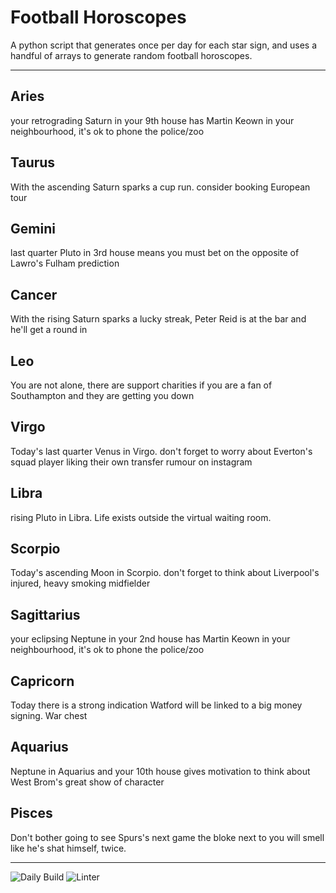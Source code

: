 # Football Horoscopes

A python script that generates once per day for each star sign, and uses a handful of arrays to generate random football horoscopes.

---

<!-- horoscopes_item starts -->
<h2>Aries</h2><p>your retrograding Saturn in your 9th house has Martin Keown in your neighbourhood, it's ok to phone the police/zoo</p><h2>Taurus</h2><p>With the ascending Saturn sparks a cup run. consider booking European tour</p><h2>Gemini</h2><p>last quarter Pluto in 3rd house means you must bet on the opposite of Lawro's Fulham prediction</p><h2>Cancer</h2><p>With the rising Saturn sparks a lucky streak, Peter Reid is at the bar and he'll get a round in</p><h2>Leo</h2><p>You are not alone, there are support charities if you are a fan of Southampton and they are getting you down</p><h2>Virgo</h2><p>Today's last quarter Venus in Virgo. don't forget to worry about Everton's squad player liking their own transfer rumour on instagram</p><h2>Libra</h2><p>rising Pluto in Libra. Life exists outside the virtual waiting room.</p><h2>Scorpio</h2><p>Today's ascending Moon in Scorpio. don't forget to think about Liverpool's injured, heavy smoking midfielder</p><h2>Sagittarius</h2><p>your eclipsing Neptune in your 2nd house has Martin Keown in your neighbourhood, it's ok to phone the police/zoo</p><h2>Capricorn</h2><p>Today there is a strong indication Watford will be linked to a big money signing. War chest</p><h2>Aquarius</h2><p>Neptune in Aquarius and your 10th house gives motivation to think about West Brom's great show of character</p><h2>Pisces</h2><p>Don't bother going to see Spurs's next game the bloke next to you will smell like he's shat himself, twice.</p>
<!-- horoscopes_item ends -->

---

![Daily Build](https://github.com/MatBenfield/horofootball.thechels.uk/workflows/Daily%20Build/badge.svg) ![Linter](https://github.com/MatBenfield/horofootball.thechels.uk/workflows/Linter/badge.svg)
